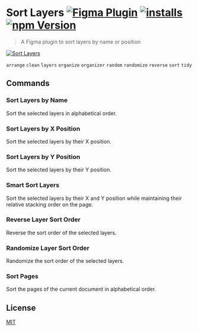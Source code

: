 # Sort Layers [![Figma Plugin](https://img.shields.io/badge/figma-Sort%20Layers-yellow?cacheSeconds=1800)](https://figma.com/community/plugin/767379414704079825/Sort-Layers) [![installs](https://img.shields.io/endpoint?cacheSeconds=1800&url=https://yuanqing.github.io/figma-plugins-stats/plugin/767379414704079825/installs.json)](https://figma.com/community/plugin/767379414704079825/Sort-Layers) [![npm Version](https://img.shields.io/npm/v/figma-sort-layers?cacheSeconds=1800)](https://npmjs.com/package/figma-sort-layers)

> A Figma plugin to sort layers by name or position

[![Sort Layers](https://raw.githubusercontent.com/yuanqing/figma-plugins/master/packages/figma-sort-layers/media/cover.png)](https://figma.com/community/plugin/767379414704079825/Sort-Layers)

`arrange` `clean` `layers` `organize` `organizer` `random` `randomize` `reverse` `sort` `tidy`

## Commands

### Sort Layers by Name

Sort the selected layers in alphabetical order.

### Sort Layers by X Position

Sort the selected layers by their X position.

### Sort Layers by Y Position

Sort the selected layers by their Y position.

### Smart Sort Layers

Sort the selected layers by their X and Y position while maintaining their relative stacking order on the page.

### Reverse Layer Sort Order

Reverse the sort order of the selected layers.

### Randomize Layer Sort Order

Randomize the sort order of the selected layers.

### Sort Pages

Sort the pages of the current document in alphabetical order.

## License

[MIT](/LICENSE.md)
